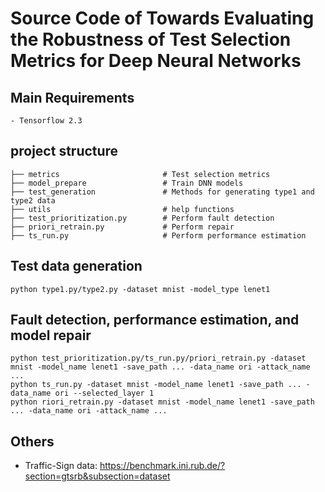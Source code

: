 # Source Code of Towards Evaluating the Robustness of Test Selection Metrics for Deep Neural Networks



## Main Requirements
    - Tensorflow 2.3


## project structure
```
├── metrics                       # Test selection metrics
├── model_prepare                 # Train DNN models          
├── test_generation               # Methods for generating type1 and type2 data
├── utils                         # help functions
├── test_prioritization.py        # Perform fault detection
├── priori_retrain.py             # Perform repair
├── ts_run.py                     # Perform performance estimation
```

## Test data generation
```
python type1.py/type2.py -dataset mnist -model_type lenet1
```

## Fault detection, performance estimation, and model repair

```
python test_prioritization.py/ts_run.py/priori_retrain.py -dataset mnist -model_name lenet1 -save_path ... -data_name ori -attack_name ...
python ts_run.py -dataset mnist -model_name lenet1 -save_path ... -data_name ori --selected_layer 1
python riori_retrain.py -dataset mnist -model_name lenet1 -save_path ... -data_name ori -attack_name ...
```

## Others
- Traffic-Sign data: https://benchmark.ini.rub.de/?section=gtsrb&subsection=dataset
